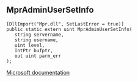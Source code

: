 ## MprAdminUserSetInfo

```
[DllImport("Mpr.dll", SetLastError = true)]
public static extern uint MprAdminUserSetInfo(
   string servername,
   string username,
   uint level,
   IntPtr bufptr,
   out uint parm_err
);
```

[Microsoft documentation](https://docs.microsoft.com/en-us/windows/win32/api/lmaccess/nf-lmaccess-mpradminusersetinfo)

